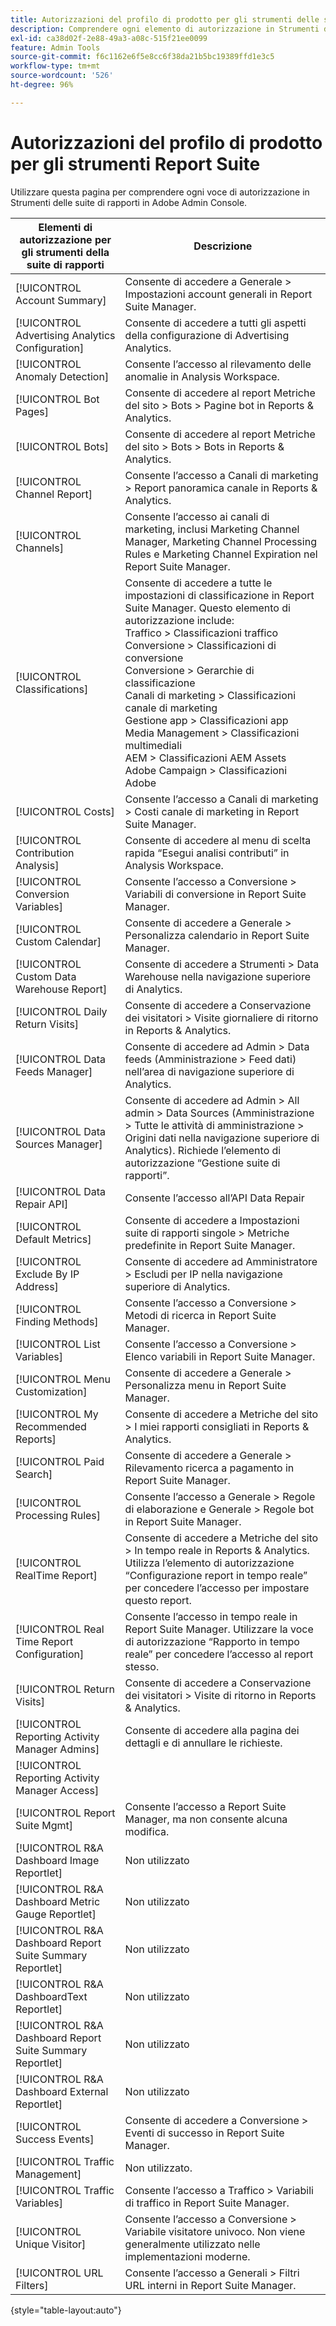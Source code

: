 ```yaml
---
title: Autorizzazioni del profilo di prodotto per gli strumenti delle suite di rapporti in Adobe Admin Console
description: Comprendere ogni elemento di autorizzazione in Strumenti delle suite di rapporti.
exl-id: ca38d02f-2e88-49a3-a08c-515f21ee0099
feature: Admin Tools
source-git-commit: f6c1162e6f5e8cc6f38da21b5bc19389ffd1e3c5
workflow-type: tm+mt
source-wordcount: '526'
ht-degree: 96%

---
```


# Autorizzazioni del profilo di prodotto per gli strumenti Report Suite

Utilizzare questa pagina per comprendere ogni voce di autorizzazione in Strumenti delle suite di rapporti in Adobe Admin Console.

| Elementi di autorizzazione per gli strumenti della suite di rapporti | Descrizione |
|------|------|
| [!UICONTROL Account Summary] | Consente di accedere a Generale > Impostazioni account generali in Report Suite Manager. |
| [!UICONTROL Advertising Analytics Configuration] | Consente di accedere a tutti gli aspetti della configurazione di Advertising Analytics. |
| [!UICONTROL Anomaly Detection] | Consente l’accesso al rilevamento delle anomalie in Analysis Workspace. |
| [!UICONTROL Bot Pages] | Consente di accedere al report Metriche del sito > Bots > Pagine bot in Reports &amp; Analytics. |
| [!UICONTROL Bots] | Consente di accedere al report Metriche del sito > Bots > Bots in Reports &amp; Analytics. |
| [!UICONTROL Channel Report] | Consente l’accesso a Canali di marketing > Report panoramica canale in Reports &amp; Analytics. |
| [!UICONTROL Channels] | Consente l’accesso ai canali di marketing, inclusi Marketing Channel Manager, Marketing Channel Processing Rules e Marketing Channel Expiration nel Report Suite Manager. |
| [!UICONTROL Classifications] | Consente di accedere a tutte le impostazioni di classificazione in Report Suite Manager. Questo elemento di autorizzazione include: <br>Traffico > Classificazioni traffico<br>Conversione > Classificazioni di conversione<br>Conversione > Gerarchie di classificazione<br>Canali di marketing > Classificazioni canale di marketing<br>Gestione app > Classificazioni app<br>Media Management > Classificazioni multimediali<br>AEM > Classificazioni AEM Assets<br>Adobe Campaign > Classificazioni Adobe |
| [!UICONTROL Costs] | Consente l’accesso a Canali di marketing > Costi canale di marketing in Report Suite Manager. |
| [!UICONTROL Contribution Analysis] | Consente di accedere al menu di scelta rapida “Esegui analisi contributi” in Analysis Workspace. |
| [!UICONTROL Conversion Variables] | Consente l’accesso a Conversione > Variabili di conversione in Report Suite Manager. |
| [!UICONTROL Custom Calendar] | Consente di accedere a Generale > Personalizza calendario in Report Suite Manager. |
| [!UICONTROL Custom Data Warehouse Report] | Consente di accedere a Strumenti > Data Warehouse nella navigazione superiore di Analytics. |
| [!UICONTROL Daily Return Visits] | Consente di accedere a Conservazione dei visitatori > Visite giornaliere di ritorno in Reports &amp; Analytics. |
| [!UICONTROL Data Feeds Manager] | Consente di accedere ad Admin > Data feeds (Amministrazione > Feed dati) nell’area di navigazione superiore di Analytics. |
| [!UICONTROL Data Sources Manager] | Consente di accedere ad Admin > All admin > Data Sources (Amministrazione > Tutte le attività di amministrazione > Origini dati nella navigazione superiore di Analytics). Richiede l’elemento di autorizzazione “Gestione suite di rapporti”. |
| [!UICONTROL Data Repair API] | Consente l’accesso all’API Data Repair |
| [!UICONTROL Default Metrics] | Consente di accedere a Impostazioni suite di rapporti singole > Metriche predefinite in Report Suite Manager. |
| [!UICONTROL Exclude By IP Address] | Consente di accedere ad Amministratore > Escludi per IP nella navigazione superiore di Analytics. |
| [!UICONTROL Finding Methods] | Consente l’accesso a Conversione > Metodi di ricerca in Report Suite Manager. |
| [!UICONTROL List Variables] | Consente l’accesso a Conversione > Elenco variabili in Report Suite Manager. |
| [!UICONTROL Menu Customization] | Consente di accedere a Generale > Personalizza menu in Report Suite Manager. |
| [!UICONTROL My Recommended Reports] | Consente di accedere a Metriche del sito > I miei rapporti consigliati in Reports &amp; Analytics. |
| [!UICONTROL Paid Search] | Consente di accedere a Generale > Rilevamento ricerca a pagamento in Report Suite Manager. |
| [!UICONTROL Processing Rules] | Consente l’accesso a Generale > Regole di elaborazione e Generale > Regole bot in Report Suite Manager. |
| [!UICONTROL RealTime Report] | Consente di accedere a Metriche del sito > In tempo reale in Reports &amp; Analytics. Utilizza l’elemento di autorizzazione “Configurazione report in tempo reale” per concedere l’accesso per impostare questo report. |
| [!UICONTROL Real Time Report Configuration] | Consente l’accesso in tempo reale in Report Suite Manager. Utilizzare la voce di autorizzazione “Rapporto in tempo reale” per concedere l’accesso al report stesso. |
| [!UICONTROL Return Visits] | Consente di accedere a Conservazione dei visitatori > Visite di ritorno in Reports &amp; Analytics. |
| [!UICONTROL Reporting Activity Manager Admins] | Consente di accedere alla pagina dei dettagli e di annullare le richieste. |
| [!UICONTROL Reporting Activity Manager Access] |  |
| [!UICONTROL Report Suite Mgmt] | Consente l’accesso a Report Suite Manager, ma non consente alcuna modifica. |
| [!UICONTROL R&A Dashboard Image Reportlet] | Non utilizzato |
| [!UICONTROL R&A Dashboard Metric Gauge Reportlet] | Non utilizzato |
| [!UICONTROL R&A Dashboard Report Suite Summary Reportlet] | Non utilizzato |
| [!UICONTROL R&A DashboardText Reportlet] | Non utilizzato |
| [!UICONTROL R&A Dashboard Report Suite Summary Reportlet] | Non utilizzato |
| [!UICONTROL R&A Dashboard External Reportlet] | Non utilizzato |
| [!UICONTROL Success Events] | Consente di accedere a Conversione > Eventi di successo in Report Suite Manager. |
| [!UICONTROL Traffic Management] | Non utilizzato. |
| [!UICONTROL Traffic Variables] | Consente l’accesso a Traffico > Variabili di traffico in Report Suite Manager. |
| [!UICONTROL Unique Visitor] | Consente l’accesso a Conversione > Variabile visitatore univoco. Non viene generalmente utilizzato nelle implementazioni moderne. |
| [!UICONTROL URL Filters] | Consente l’accesso a Generali > Filtri URL interni in Report Suite Manager. |

{style="table-layout:auto"}